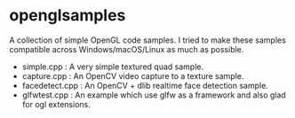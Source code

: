 # openglsamples
A collection of simple OpenGL code samples.
I tried to make these samples compatible across Windows/macOS/Linux as much as possible.

- simple.cpp : A very simple textured quad sample.
- capture.cpp : An OpenCV video capture to a texture sample.
- facedetect.cpp : An OpenCV + dlib realtime face detection sample.
- glfwtest.cpp : An example which use glfw as a framework and also glad for ogl extensions.
